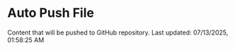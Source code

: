 # Auto Push File

Content that will be pushed to GitHub repository.
Last updated: 07/13/2025, 01:58:25 AM